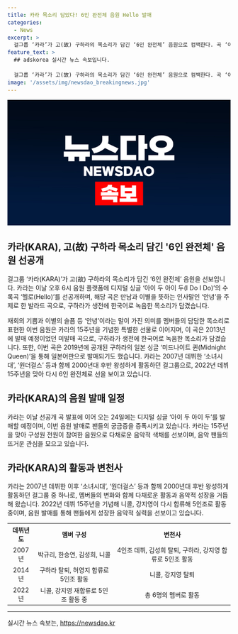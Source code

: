 ```yaml
---
title: 카라 목소리 담았다! 6인 완전체 음원 Hello 발매
categories:
  - News
excerpt: >
  걸그룹 ‘카라’가 고(故) 구하라의 목소리가 담긴 ‘6인 완전체’ 음원으로 컴백한다. 곡 ‘아이 두 아이 두’에는 구하라의 목소리가 담긴 발라드 곡 ‘헬로’가 수록돼, 재회의 기쁨과 이별의 슬픔을 멤버들의 담담한 목소리로 표현한다. 이 곡은 15주년을 맞아 다시 완전체로 활동 중인 카라가 팬들에게 선사하는 의미있는 음악이다.
feature_text: >
  ## adskorea 실시간 뉴스 속보입니다.

  걸그룹 ‘카라’가 고(故) 구하라의 목소리가 담긴 ‘6인 완전체’ 음원으로 컴백한다. 곡 ‘아이 두 아이 두’에는 구하라의 목소리가 담긴 발라드 곡 ‘헬로’가 수록돼, 재회의 기쁨과 이별의 슬픔을 멤버들의 담담한 목소리로 표현한다. 이 곡은 15주년을 맞아 다시 완전체로 활동 중인 카라가 팬들에게 선사하는 의미있는 음악이다.
image: '/assets/img/newsdao_breakingnews.jpg'
---
```


<p><img src="/assets/img/newsdao_breakingnews.jpg" alt="adskorea 속보" /></p>

<h2 data-ke-size="size26">카라(KARA), 고(故) 구하라 목소리 담긴 '6인 완전체' 음원 선공개</h2>

<p data-ke-size="size16">걸그룹 ‘카라(KARA)’가 고(故) 구하라의 목소리가 담긴 ‘6인 완전체’ 음원을 선보입니다. 카라는 이날 오후 6시 음원 플랫폼에 디지털 싱글 ‘아이 두 아이 두(I Do I Do)’의 수록곡 ‘헬로(Hello)’를 선공개하며, 해당 곡은 만남과 이별을 뜻하는 인사말인 ‘안녕’을 주제로 한 발라드 곡으로, 구하라가 생전에 한국어로 녹음한 목소리가 담겼습니다.</p>

<p data-ke-size="size16">재회의 기쁨과 이별의 슬픔 등 ‘안녕’이라는 말이 가진 의미를 멤버들의 담담한 목소리로 표현한 이번 음원은 카라의 15주년을 기념한 특별한 선물로 이어지며, 이 곡은 2013년에 발매 예정이었던 미발매 곡으로, 구하라가 생전에 한국어로 녹음한 목소리가 담겼습니다. 또한, 이번 곡은 2019년에 공개된 구하라의 일본 싱글 ‘미드나이트 퀸(Midnight Queen)’을 통해 일본어판으로 발매되기도 했습니다. 카라는 2007년 데뷔한 ‘소녀시대’, ‘원더걸스’ 등과 함께 2000년대 후반 왕성하게 활동하던 걸그룹으로, 2022년 데뷔 15주년을 맞아 다시 6인 완전체로 선을 보이고 있습니다.</p>

<h2 data-ke-size="size26">카라(KARA)의 음원 발매 일정</h2>

<p data-ke-size="size16">카라는 이날 선공개 곡 발표에 이어 오는 24일에는 디지털 싱글 ‘아이 두 아이 두’를 발매할 예정이며, 이번 음원 발매로 팬들의 궁금증을 증폭시키고 있습니다. 카라는 15주년을 맞아 구성원 전원이 참여한 음원으로 다채로운 음악적 색채를 선보이며, 음악 팬들의 뜨거운 관심을 모으고 있습니다.</p>

<h2 data-ke-size="size26">카라(KARA)의 활동과 변천사</h2>

<p data-ke-size="size16">카라는 2007년 데뷔한 이후 ‘소녀시대’, ‘원더걸스’ 등과 함께 2000년대 후반 왕성하게 활동하던 걸그룹 중 하나로, 멤버들의 변화와 함께 다채로운 활동과 음악적 성장을 거듭해 왔습니다. 2022년 데뷔 15주년을 기념해 니콜, 강지영이 다시 합류해 5인조로 활동 중이며, 음원 발매를 통해 팬들에게 성장한 음악적 실력을 선보이고 있습니다.</p>

<table>
    <tr>
        <th>데뷔년도</th>
        <th>멤버 구성</th>
        <th>변천사</th>
    </tr>
    <tr>
        <td style="text-align: center;">2007년</td>
        <td style="text-align: center;">박규리, 한승연, 김성희, 니콜</td>
        <td style="text-align: center;">4인조 데뷔, 김성희 탈퇴, 구하라, 강지영 합류로 5인조 활동</td>
    </tr>
    <tr>
        <td style="text-align: center;">2014년</td>
        <td style="text-align: center;">구하라 탈퇴, 허영지 합류로 5인조 활동</td>
        <td style="text-align: center;">니콜, 강지영 탈퇴</td>
    </tr>
    <tr>
        <td style="text-align: center;">2022년</td>
        <td style="text-align: center;">니콜, 강지영 재합류로 5인조 활동 중</td>
        <td style="text-align: center;">총 6명의 멤버로 활동</td>
    </tr>
</table>

<hr>

<p data-ke-size="size16"></p>
실시간 뉴스 속보는, <a href="https://newsdao.kr" rel="dofollow">https://newsdao.kr</a>


